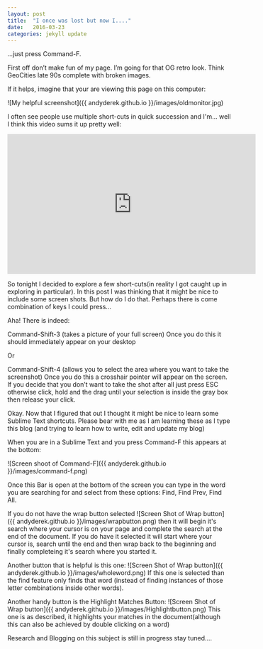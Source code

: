 ```yaml
---
layout: post
title:  "I once was lost but now I...."
date:   2016-03-23 
categories: jekyll update
---
```

...just press Command-F.

First off don’t make fun of my page.  I’m going for that OG retro look.  Think GeoCities late 90s complete with broken images.

If it helps, imagine that your are viewing this page on this computer:

![My helpful screenshot]({{ andyderek.github.io }}/images/oldmonitor.jpg)



I often see people use multiple short-cuts in quick succession and I'm... well I think this video sums it up pretty well:

<iframe width="560" height="315" src="https://www.youtube.com/embed/k6m-L8Y1Df8" frameborder="0" allowfullscreen></iframe>

So tonight I decided to explore a few short-cuts(in reality I got caught up in exploring in particular).  In this post I was thinking that it might be nice to include some screen shots.  But how do I do that.  Perhaps there is come combination of keys I could press...

Aha!  There is indeed:

Command-Shift-3 (takes a picture of your full screen)
Once you do this it should immediately appear on your desktop

Or

Command-Shift-4 (allows you to select the area where you want to take the screenshot) 
Once you do this a crosshair pointer will appear on the screen. If you decide that you don’t want to take the shot after all just press ESC otherwise click, hold and the drag until your selection is inside the gray box then release your click.

Okay.  Now that I figured that out I thought it might be nice to learn some Sublime Text shortcuts.  Please bear with me as I am learning these as I type this blog (and trying to learn how to write, edit and update my blog)

When you are in a Sublime Text and you press Command-F this appears at the bottom:

![Screen shoot of Command-F]({{ andyderek.github.io }}/images/command-f.png)

Once this Bar is open at the bottom of the screen you can type in the word you are searching for and select from these options: Find, Find Prev, Find All.

If you do not have the wrap button selected ![Screen Shot of Wrap button]({{ andyderek.github.io }}/images/wrapbutton.png) then it will begin it's search where your cursor is on your page and complete the search at the end of the document.  If you do have it selected it will start where your cursor is, search until the end and then wrap back to the beginning and finally completeing it's search where you started it.

Another button that is helpful is this one: ![Screen Shot of Wrap button]({{ andyderek.github.io }}/images/wholeword.png)  If this one is selected than the find feature only finds that word (instead of finding instances of those letter combinations inside other words).

Another handy button is the Highlight Matches Button: ![Screen Shot of Wrap button]({{ andyderek.github.io }}/images/Highlightbutton.png)
This one is as described, it highlights your matches in the document(although this can also be achieved by double clicking on a word)

Research and Blogging on this subject is still in progress stay tuned....
 
